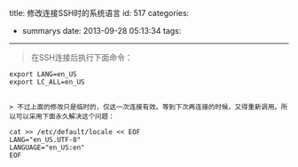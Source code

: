 title: 修改连接SSH时的系统语言
id: 517
categories:
  - summarys
date: 2013-09-28 05:13:34
tags:
---

> 在SSH连接后执行下面命令：

    export LANG=en_US
    export LC_ALL=en_US
    

    > 不过上面的修改只是临时的，仅这一次连接有效。等到下次再连接的时候，又得重新调用。所以可以采用下面永久解决这个问题：

    cat >> /etc/default/locale << EOF  
    LANG="en_US.UTF-8"  
    LANGUAGE="en_US:en"  
    EOF
    